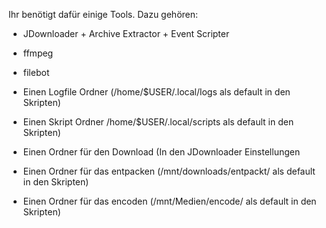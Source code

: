 Ihr benötigt dafür einige Tools. Dazu gehören:

 - JDownloader + Archive Extractor + Event Scripter
 - ffmpeg
 - filebot

 - Einen Logfile Ordner (/home/$USER/.local/logs als default in den Skripten)
 - Einen Skript Ordner /home/$USER/.local/scripts als default in den Skripten)
 - Einen Ordner für den Download (In den JDownloader Einstellungen
 - Einen Ordner für das entpacken (/mnt/downloads/entpackt/ als default in den Skripten)
 - Einen Ordner für das encoden (/mnt/Medien/encode/ als default in den Skripten)
